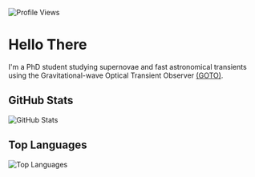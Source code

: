 ![Profile Views](https://komarev.com/ghpvc/?username=benjamin-godson&color=blue)
# Hello There
I'm a PhD student studying supernovae and fast astronomical transients using the Gravitational-wave Optical Transient Observer [(GOTO)](https://en.wikipedia.org/wiki/GOTO_(telescope_array)).
## GitHub Stats

![GitHub Stats](https://github-readme-stats.vercel.app/api?username=benjamin-godson&show_icons=true&theme=transparent)

## Top Languages

![Top Languages](https://github-readme-stats.vercel.app/api/top-langs/?username=benjamin-godson&layout=compact&theme=transparent)
